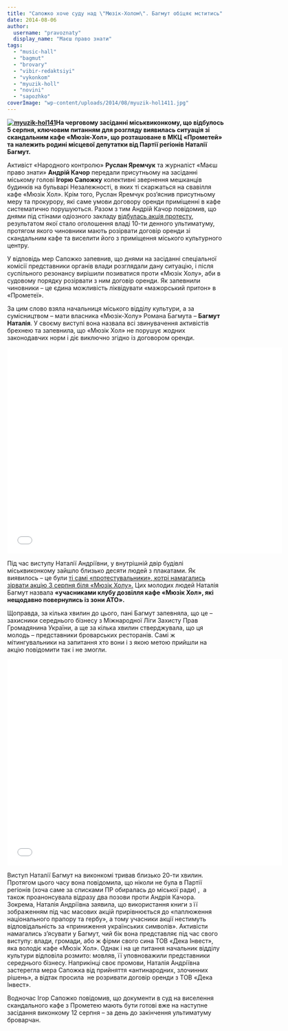 ```yaml
---
title: "Сапожко хоче суду над \"Мюзік-Холом\". Багмут обіцяє мститись"
date: 2014-08-06
author: 
  username: "pravoznaty"
  display_name: "Маєш право знати"
tags: 
  - "music-hall"
  - "bagmut"
  - "brovary"
  - "vibir-redaktsiyi"
  - "vykonkom"
  - "myuzik-holl"
  - "novini"
  - "sapozhko"
coverImage: "wp-content/uploads/2014/08/myuzik-hol1411.jpg"
---
```


**[![myuzik-hol141](https://mpz.brovary.org/wp-content/uploads/2014/08/myuzik-hol1411.jpg)](https://mpz.brovary.org/wp-content/uploads/2014/08/myuzik-hol1411.jpg)На черговому засіданні міськвиконкому, що відбулось 5 серпня, ключовим питанням для розгляду виявилась ситуація зі скандальним кафе «Мюзік-Хол», що розташоване в МКЦ «Прометей» та належить родині місцевої депутатки від Партії регіонів Наталії Багмут.**

Активіст «Народного контролю» **Руслан Яремчук** та журналіст «Маєш право знати» **Андрій Качор** передали присутньому на засіданні міському голові **Ігорю Сапожку** колективні звернення мешканців будинків на бульварі Незалежності, в яких ті скаржаться на свавілля кафе «Мюзік Хол». Крім того, Руслан Яремчук роз’яснив присутньому меру та прокурору, які саме умови договору оренди приміщенні в кафе систематично порушуються. Разом з тим Андрій Качор повідомив, що днями під стінами одіозного закладу [відбулась акція протесту](https://mpz.brovary.org/brovarchani-dali-vladi-10-dniv-na-viselennya-kafe-bagmutiv-z-prometeyu/), результатом якої стало оголошення владі 10-ти денного ультиматуму, протягом якого чиновники мають розірвати договір оренди зі скандальним кафе та виселити його з приміщення міського культурного центру.

У відповідь мер Сапожко запевнив, що днями на засіданні спеціальної комісії представники органів влади розглядали дану ситуацію, і після суспільного резонансу вирішили позиватися проти «Мюзік Холу», аби в судовому порядку розірвати з ним договір оренди. Як запевнили чиновники – це єдина можливість ліквідувати «мажорський притон» в «Прометеї».

За цим слово взяла начальниця міського відділу культури, а за сумісництвом – мати власника «Мюзік-Холу» Романа Багмута – **Багмут Наталія**. У своєму виступі вона назвала всі звинувачення активістів брехнею та запевнила, що «Мюзік Хол» не порушує жодних законодавчих норм і діє виключно згідно із договором оренди.

<iframe src="//www.youtube.com/embed/00_uWy0492o" width="640" height="480" frameborder="0" allowfullscreen="allowfullscreen"></iframe>

Під час виступу Наталії Андріївни, у внутрішній двір будівлі міськвиконкому зайшло близько десяти людей з плакатами. Як виявилось – це були [ті самі «протестувальники», котрі намагались зірвати акцію 3 серпня біля «Мюзік Холу».](https://mpz.brovary.org/brovarchani-dali-vladi-10-dniv-na-viselennya-kafe-bagmutiv-z-prometeyu/) Цих молодих людей Наталія Багмут назвала **«учасниками клубу дозвілля кафе «Мюзік Хол», які нещодавно повернулись із зони АТО».**

Щоправда, за кілька хвилин до цього, пані Багмут запевняла, що це – захисники середнього бізнесу з Міжнародної Ліги Захисту Прав Громадянина України, а ще за кілька хвилин стверджувала, що ця молодь – представники броварських ресторанів. Самі ж мітингувальники на запитання хто вони і з якою метою прийшли на акцію повідомити так і не змогли.

<iframe src="//www.youtube.com/embed/JA8fZDxfKjc" width="640" height="480" frameborder="0" allowfullscreen="allowfullscreen"></iframe>

Виступ Наталії Багмут на виконкомі тривав близько 20-ти хвилин. Протягом цього часу вона повідомила, що ніколи не була в Партії регіонів (хоча саме за списками ПР обиралась до міської ради) ,  а також проанонсувала відразу два позови проти Андрія Качора. Зокрема, Наталія Андріївна заявила, що використання книги з її зображенням під час масових акцій прирівнюється до «паплюження національного прапору та гербу», а тому учасники акції нестимуть відповідальність за «приниження українських символів». Активісти намагались з’ясувати у Багмут, чий бік вона представляє під час свого виступу: влади, громади, або ж фірми свого сина ТОВ «Дека Інвест», яка володіє кафе «Мюзік Хол». Однак і на це питання начальник відділу культури відповіла розмито: мовляв, її уповноважили представники середнього бізнесу. Наприкінці своє промови, Наталія Андріївна застерегла мера Сапожка від прийняття «антинародних, злочинних рішень», а відтак просила  не розривати договір оренди з ТОВ «Дека Інвест».

Водночас Ігор Сапожко повідомив, що документи в суд на виселення скандального кафе з Прометею мають бути готові вже на наступне засідання виконкому 12 серпня – за день до закінчення ультиматуму броварчан.
